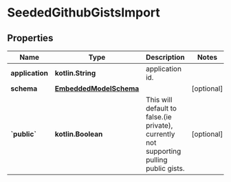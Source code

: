 
# SeededGithubGistsImport

## Properties
Name | Type | Description | Notes
------------ | ------------- | ------------- | -------------
**application** | **kotlin.String** | application id. | 
**schema** | [**EmbeddedModelSchema**](EmbeddedModelSchema) |  |  [optional]
**&#x60;public&#x60;** | **kotlin.Boolean** | This will default to false.(ie private), currently not supporting pulling public gists. |  [optional]



